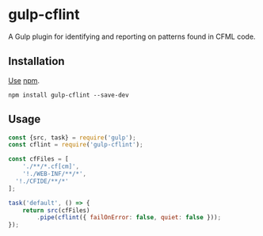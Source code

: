# gulp-cflint
A Gulp plugin for identifying and reporting on patterns found in CFML code.

## Installation

[Use](https://docs.npmjs.com/cli/install) [npm](https://docs.npmjs.com/getting-started/what-is-npm).

```
npm install gulp-cflint --save-dev
```
## Usage

```javascript
const {src, task} = require('gulp');
const cflint = require('gulp-cflint');

const cfFiles = [
	'./**/*.cf[cm]',
	'!./WEB-INF/**/*',
  '!./CFIDE/**/*'
];

task('default', () => {
    return src(cfFiles)
        .pipe(cflint({ failOnError: false, quiet: false }));
});
```
